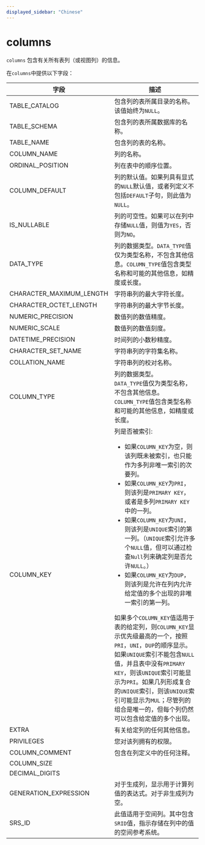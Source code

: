 ```yaml
---
displayed_sidebar: "Chinese"
---
```


# columns

`columns` 包含有关所有表列（或视图列）的信息。

在`columns`中提供以下字段：

| **字段**                  | **描述**                                                     |
| ------------------------ | ------------------------------------------------------------ |
| TABLE_CATALOG            | 包含列的表所属目录的名称。该值始终为`NULL`。|
| TABLE_SCHEMA             | 包含列的表所属数据库的名称。 |
| TABLE_NAME               | 包含列的表的名称。|
| COLUMN_NAME              | 列的名称。|
| ORDINAL_POSITION         | 列在表中的顺序位置。|
| COLUMN_DEFAULT           | 列的默认值。如果列具有显式的`NULL`默认值，或者列定义不包括`DEFAULT`子句，则此值为`NULL`。|
| IS_NULLABLE              | 列的可空性。如果可以在列中存储`NULL`值，则值为`YES`，否则为`NO`。|
| DATA_TYPE                | 列的数据类型。`DATA_TYPE`值仅为类型名称，不包含其他信息。`COLUMN_TYPE`值包含类型名称和可能的其他信息，如精度或长度。|
| CHARACTER_MAXIMUM_LENGTH | 字符串列的最大字符长度。|
| CHARACTER_OCTET_LENGTH   | 字符串列的最大字节长度。|
| NUMERIC_PRECISION        | 数值列的数值精度。|
| NUMERIC_SCALE            | 数值列的数值刻度。|
| DATETIME_PRECISION       | 时间列的小数秒精度。|
| CHARACTER_SET_NAME       | 字符串列的字符集名称。|
| COLLATION_NAME           | 字符串列的校对名称。|
| COLUMN_TYPE              | 列的数据类型。<br />`DATA_TYPE`值仅为类型名称，不包含其他信息。`COLUMN_TYPE`值包含类型名称和可能的其他信息，如精度或长度。|
| COLUMN_KEY               | 列是否被索引:<ul><li>如果`COLUMN_KEY`为空，则该列既未被索引，也只能作为多列非唯一索引的次要列。</li><li>如果`COLUMN_KEY`为`PRI`，则该列是`PRIMARY KEY`，或者是多列`PRIMARY KEY`中的一列。</li><li>如果`COLUMN_KEY`为`UNI`，则该列是`UNIQUE`索引的第一列。（`UNIQUE`索引允许多个`NULL`值，但可以通过检查`Null`列来确定列是否允许`NULL`。）</li><li>如果`COLUMN_KEY`为`DUP`，则该列是允许在列内允许给定值的多个出现的非唯一索引的第一列。</li></ul>如果多个`COLUMN_KEY`值适用于表的给定列，则`COLUMN_KEY`显示优先级最高的一个，按照`PRI`，`UNI`，`DUP`的顺序显示。<br />如果`UNIQUE`索引不能包含`NULL`值，并且表中没有`PRIMARY KEY`，则该`UNIQUE`索引可能显示为`PRI`。如果几列形成复合的`UNIQUE`索引，则该`UNIQUE`索引可能显示为`MUL`；尽管列的组合是唯一的，但每个列仍然可以包含给定值的多个出现。|
| EXTRA                    | 有关给定列的任何其他信息。|
| PRIVILEGES               | 您对该列拥有的权限。|
| COLUMN_COMMENT           | 包含在列定义中的任何注释。|
| COLUMN_SIZE              |                                                              |
| DECIMAL_DIGITS           |                                                              |
| GENERATION_EXPRESSION    | 对于生成列，显示用于计算列值的表达式。对于非生成列为空。|
| SRS_ID                   | 此值适用于空间列。其中包含`SRID`值，指示存储在列中的值的空间参考系统。|
